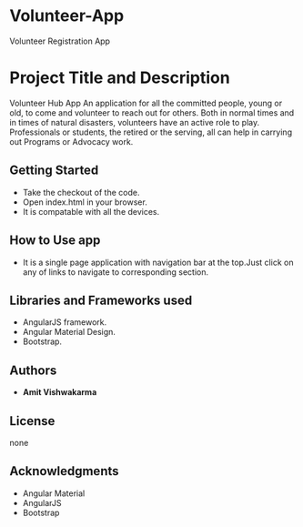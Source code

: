 # Volunteer-App
Volunteer Registration App

# Project Title and Description

Volunteer Hub App
An application for all the committed people, young or old, to come and volunteer to reach out for others. Both in normal times and in times of natural disasters, volunteers have an active role to play. Professionals or students, the retired or the serving, all can help in carrying out Programs or Advocacy work.

## Getting Started

* Take the checkout of the code.
* Open index.html in your browser.
* It is compatable with all the devices.

## How to Use app

* It is a single page application with navigation bar at the top.Just click on any of links to navigate to corresponding section.

## Libraries and Frameworks used

* AngularJS framework.
* Angular Material Design.
* Bootstrap.

## Authors

* **Amit Vishwakarma**

## License

none

## Acknowledgments

* Angular Material
* AngularJS
* Bootstrap
